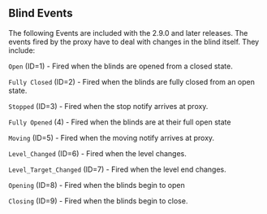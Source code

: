 ## Blind Events

The following Events are included with the 2.9.0 and later releases. The events fired by the proxy  have to deal with changes in the blind itself. They include:

`Open` (ID=1) - Fired when the blinds are opened from a closed state.

`Fully Closed` (ID=2) - Fired when the blinds are fully closed from an open state.

`Stopped` (ID=3) - Fired when the stop notify arrives at proxy.

`Fully Opened` (4) - Fired when the blinds are at their full open state

`Moving` (ID=5) - Fired when the moving notify arrives at proxy. 

`Level_Changed` (ID=6) - Fired when the level changes.

`Level_Target_Changed` (ID=7) - Fired when the level end changes.

`Opening` (ID=8) - Fired when the blinds begin to open

`Closing` (ID=9) - Fired when the blinds begin to close.
